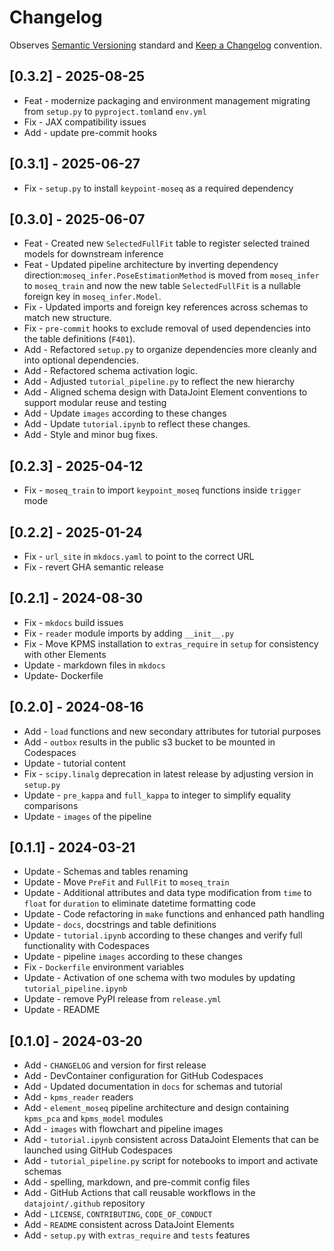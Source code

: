 # Changelog

Observes [Semantic Versioning](https://semver.org/spec/v2.0.0.html) standard and
[Keep a Changelog](https://keepachangelog.com/en/1.0.0/) convention.

## [0.3.2] - 2025-08-25
+ Feat - modernize packaging and environment management migrating from `setup.py` to `pyproject.toml`and `env.yml`
+ Fix - JAX compatibility issues
+ Add - update pre-commit hooks

## [0.3.1] - 2025-06-27

+ Fix - `setup.py` to install `keypoint-moseq` as a required dependency

## [0.3.0] - 2025-06-07

+ Feat - Created new `SelectedFullFit` table to register selected trained models for downstream inference
+ Feat - Updated pipeline architecture by inverting dependency direction:`moseq_infer.PoseEstimationMethod` is moved from `moseq_infer` to `moseq_train` and now the new table `SelectedFullFit` is a nullable foreign key in `moseq_infer.Model`.
+ Fix - Updated imports and foreign key references across schemas to match new structure.
+ Fix - `pre-commit` hooks to exclude removal of used dependencies into the table definitions (`F401`).
+ Add - Refactored `setup.py` to organize dependencies more cleanly and into optional dependencies.
+ Add - Refactored schema activation logic.
+ Add - Adjusted `tutorial_pipeline.py` to reflect the new hierarchy
+ Add - Aligned schema design with DataJoint Element conventions to support modular reuse and testing
+ Add - Update `images` according to these changes
+ Add - Update `tutorial.ipynb` to reflect these changes.
+ Add - Style and minor bug fixes.

## [0.2.3] - 2025-04-12

+ Fix - `moseq_train` to import `keypoint_moseq` functions inside `trigger` mode

## [0.2.2] - 2025-01-24

+ Fix - `url_site` in `mkdocs.yaml` to point to the correct URL
+ Fix - revert GHA semantic release

## [0.2.1] - 2024-08-30

+ Fix - `mkdocs` build issues
+ Fix - `reader` module imports by adding `__init__.py`
+ Fix - Move KPMS installation to `extras_require` in `setup` for consistency with other Elements
+ Update - markdown files in `mkdocs`
+ Update- Dockerfile

## [0.2.0] - 2024-08-16

+ Add - `load` functions and new secondary attributes for tutorial purposes
+ Add - `outbox` results in the public s3 bucket to be mounted in Codespaces
+ Update - tutorial content
+ Fix - `scipy.linalg` deprecation in latest release by adjusting version in `setup.py`
+ Update -  `pre_kappa` and `full_kappa` to integer to simplify equality comparisons
+ Update - `images` of the pipeline

## [0.1.1] - 2024-03-21

+ Update - Schemas and tables renaming
+ Update - Move `PreFit` and `FullFit` to `moseq_train`
+ Update - Additional attributes and data type modification from `time` to `float` for `duration` to eliminate datetime formatting code
+ Update - Code refactoring in `make` functions and enhanced path handling
+ Update - `docs`, docstrings and table definitions
+ Update - `tutorial.ipynb` according to these changes and verify full functionality with Codespaces
+ Update - pipeline `images` according to these changes
+ Fix - `Dockerfile` environment variables
+ Update - Activation of one schema with two modules by updating `tutorial_pipeline.ipynb`
+ Update - remove PyPI release from `release.yml`
+ Update - README

## [0.1.0] - 2024-03-20

+ Add - `CHANGELOG` and version for first release
+ Add - DevContainer configuration for GitHub Codespaces
+ Add - Updated documentation in `docs` for schemas and tutorial
+ Add - `kpms_reader` readers
+ Add - `element_moseq` pipeline architecture and design containing `kpms_pca` and `kpms_model` modules
+ Add - `images` with flowchart and pipeline images
+ Add - `tutorial.ipynb` consistent across DataJoint Elements that can be launched using GitHub Codespaces
+ Add - `tutorial_pipeline.py` script for notebooks to import and activate schemas
+ Add - spelling, markdown, and pre-commit config files
+ Add - GitHub Actions that call reusable workflows in the `datajoint/.github` repository
+ Add - `LICENSE`, `CONTRIBUTING`, `CODE_OF_CONDUCT`
+ Add - `README` consistent across DataJoint Elements
+ Add - `setup.py` with `extras_require` and `tests` features
